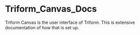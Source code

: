 # Triform_Canvas_Docs
Triform Canvas is the user interface of Triform. This is extensive documentation of how that is set up.
